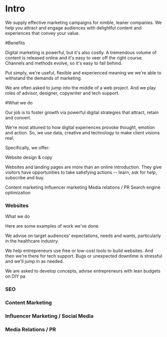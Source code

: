 # Intro

We supply effective marketing campaigns for nimble, leaner companies. We help you attract and engage audiences with delightful content and experiences that convey your value. 

#Benefits

Digital marketing is powerful, but it's also costly. A tremendous volume of content is released online and it's easy to veer off the right course. Channels and methods evolve, so it's easy to fall behind.  

Put simply, we're useful, flexible and experienced meaning we we're able to withstand the demands of marketing.  

We are often asked to jump into the middle of a web project. And we play roles of advisor, designer, copywriter and tech support.

#What we do

Our job is to foster growth via powerful digital strategies that attract, retain and convert. 

We're most attuned to how digital experiences provoke thought, emotion and action. So, we use data, creative and technology to make client visions real. 

Specifically, we offer:

Website design & copy

Websites and landing pages are more than an online introduction. They give visitors have opportunities to take satisfying actions -- learn, ask for help, subscribe and buy. 


Content marketing
Influencer marketing
Media relations / PR
Search engine optimization

### Websites



What we do

 Here are some examples of work we've done.

We advise on target audiences' expectations, needs and wants, particularly in the healthcare industry.

We help entrepreneurs use free or low-cost tools to build websites. And then we're there for tech support. Bugs or unexpected downtime is stressful and we'll jump in as needed.  

We are asked to develop concepts, advise entrepreneurs with lean budgets on DIY pa 


### SEO


### Content Marketing


### Influencer Marketing / Social Media


### Media Relations / PR







